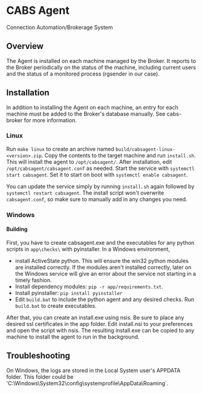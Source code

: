 # CABS Agent
Connection Automation/Brokerage System

## Overview
The Agent is installed on each machine managed by the Broker. It reports to the
Broker periodically on the status of the machine, including current users and
the status of a monitored process (rgsender in our case).

## Installation
In addition to installing the Agent on each machine, an entry for each machine
must be added to the Broker's database manually. See cabs-broker for more
information.

### Linux
Run `make linux` to create an archive named `build/cabsagent-linux-<version>.zip`. Copy the
contents to the target machine and run `install.sh`. This will install the agent to
`/opt/cabsagent/`. After installation, edit `/opt/cabsagent/cabsagent.conf` as needed. Start
the service with `systemctl start cabsagent`. Set it to start on boot with `systemctl enable
cabsagent`.

You can update the service simply by running `install.sh` again followed by `systemctl restart
cabsagent`. The install script won't overwrite `cabsagent.conf`, so make sure to manually add
in any changes you need.

### Windows
#### Building
First, you have to create cabsagent.exe and the executables for any python scripts in
`app\checks\` with pyinstaller. In a Windows environment,
 - install ActiveState python. This will ensure the win32 python modules are installed
   correctly. If the modules aren't installed correctly, later on the Windows service will give
   an error about the service not starting in a timely fashion.
 - Install dependency modules: `pip -r app/requirements.txt`.
 - Install pyinstaller: `pip install pyinstaller`
 - Edit `build.bat` to include the python agent and any desired checks. Run `build.bat` to create executables.

After that, you can create an install.exe using nsis. Be sure to place any desired ssl certificates in the app folder. Edit install.nsi to your preferences and open the script with nsis. The resulting install.exe can be copied to any machine to install the agent to run in the background.

## Troubleshooting
On Windows, the logs are stored in the Local System user's APPDATA folder. This folder could be
'C:\Windows\System32\config\systemprofile\AppData\Roaming`. 
